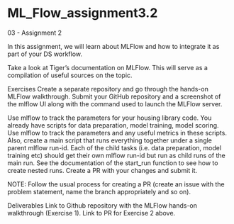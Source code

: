 # ML_Flow_assignment3.2

03 - Assignment 2

In this assignment, we will learn about MLFlow and how to integrate it as part of your DS workflow.

Take a look at Tiger’s documentation on MLFlow. This will serve as a compilation of useful sources on the topic.

Exercises
Create a separate repository and go through the hands-on MLFlow walkthrough. Submit your GitHub repository and a screenshot of the mlflow UI along with the command used to launch the MLFlow server.


Use mlflow to track the parameters for your housing library code. You already have scripts for data preparation, model training, model scoring. Use mlflow to track the parameters and any useful metrics in these scripts. Also, create a main script that runs everything together under a single parent mlflow run-id. Each of the child tasks (i.e. data preparation, model training etc) should get their own mlflow run-id but run as child runs of the main run. See the documentation of the start_run function to see how to create nested runs. Create a PR with your changes and submit it.

NOTE: Follow the usual process for creating a PR (create an issue with the problem statement, name the branch appropriately and so on).

Deliverables
Link to Github repository with the MLFlow hands-on walkthrough (Exercise 1).
Link to PR for Exercise 2 above.
